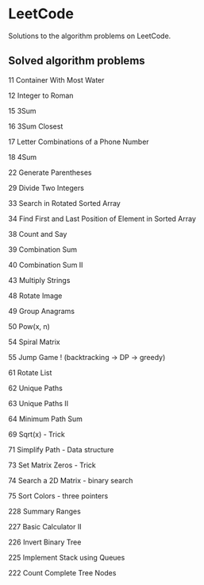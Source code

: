 # LeetCode
Solutions to the algorithm problems on LeetCode.

## Solved algorithm problems

11 Container With Most Water

12 Integer to Roman

15 3Sum

16 3Sum Closest

17 Letter Combinations of a Phone Number

18 4Sum

22 Generate Parentheses

29 Divide Two Integers

33 Search in Rotated Sorted Array

34 Find First and Last Position of Element in Sorted Array

38 Count and Say

39 Combination Sum

40 Combination Sum II

43 Multiply Strings

48 Rotate Image

49 Group Anagrams

50 Pow(x, n)    

54 Spiral Matrix

55 Jump Game ! (backtracking -> DP -> greedy)

61 Rotate List

62 Unique Paths

63 Unique Paths II

64 Minimum Path Sum

69 Sqrt(x) - Trick

71 Simplify Path - Data structure

73 Set Matrix Zeros - Trick

74 Search a 2D Matrix - binary search

75 Sort Colors - three pointers

228 Summary Ranges

227 Basic Calculator II

226 Invert Binary Tree

225 Implement Stack using Queues

222 Count Complete Tree Nodes
